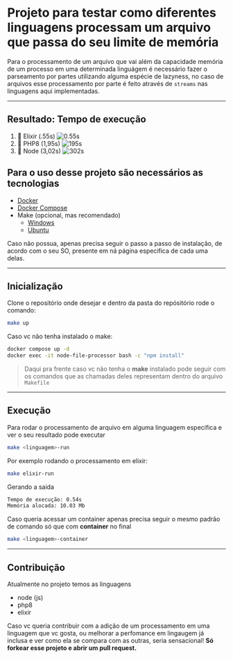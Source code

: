 # Projeto para testar como diferentes linguagens processam um arquivo que passa do seu limite de memória

Para o processamento de um arquivo que vai além da capacidade memória de um processo em uma determinada linguágem é necessário fazer o parseamento por partes utilizando alguma espécie de lazyness, no caso de arquivos esse processamento por parte é feito através de `streams` nas linguagens aqui implementadas.

---

## Resultado: Tempo de execução
1. :1st_place_medal: Elixir (.55s) ![0.55s](https://progress-bar.dev/55/?scale=1000&sufix=&color=green)
2. :2nd_place_medal: PHP8 (1,95s) ![195s](https://progress-bar.dev/195/?scale=1000&suffix=&color=yellow)
3.  :3rd_place_medal: Node (3,02s) ![302s](https://progress-bar.dev/302/?scale=1000&suffix=&color=red)
## Para o uso desse projeto são necessários as tecnologias
- [Docker](https://docs.docker.com/engine/install/)
- [Docker Compose](https://docs.docker.com/compose/install/)
- Make (opcional, mas recomendado)
    - [Windows](https://stackoverflow.com/questions/32127524/how-to-install-and-use-make-in-windows)
    - [Ubuntu](https://howtoinstall.co/en/make)

Caso não possua, apenas precisa seguir o passo a passo de instalação, de acordo com o seu SO, presente em ná página especifica de cada uma delas.

---

## Inicialização
Clone o repositório onde desejar e dentro da pasta do repósitório rode o comando:
```bash
make up
```
Caso vc não tenha instalado o make:
```bash
docker compose up -d
docker exec -it node-file-processor bash -c "npm install"
```

> Daqui pra frente caso vc não tenha o **make** instalado pode seguir com os comandos que as chamadas deles representam dentro do arquivo `Makefile`

---

## Execução
Para rodar o processamento de arquivo em alguma linguagem especifica e ver o seu resultado pode executar

```bash
make <linguagem>-run
```

Por exemplo rodando o processamento em elixir:

```bash
make elixir-run
```

Gerando a saida
```bash
Tempo de execução: 0.54s
Memória alocada: 10.03 Mb
```

Caso queria acessar um container apenas precisa seguir o mesmo padrão de comando só que com **container** no final

```bash
make <linguagem>-container
```

---

## Contribuição

Atualmente no projeto temos as linguagens
 - node (js)
 - php8
 - elixir

Caso vc queria contribuir com a adição de um processamento em uma linguagem que vc gosta, ou melhorar a perfomance em lingaugem já inclusa e ver como ela se compara com as outras, seria sensacional! **Só forkear esse projeto e abrir um pull request.**